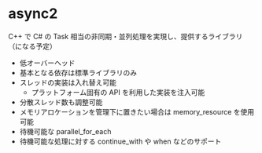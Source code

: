 # async2

C++ で C# の Task 相当の非同期・並列処理を実現し、提供するライブラリ（になる予定）

* 低オーバーヘッド
* 基本となる依存は標準ライブラリのみ
* スレッドの実装は入れ替え可能
  - プラットフォーム固有の API を利用した実装を注入可能
* 分散スレッド数も調整可能
* メモリアロケーションを管理下に置きたい場合は memory_resource を使用可能
* 待機可能な parallel_for_each
* 待機可能な処理に対する continue_with や when などのサポート
